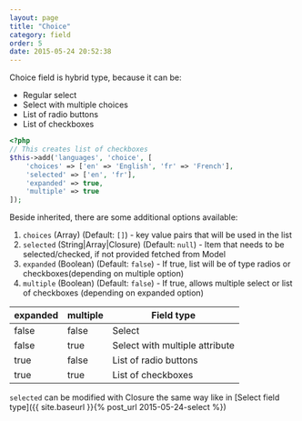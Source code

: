 ```yaml
---
layout: page
title: "Choice"
category: field
order: 5
date: 2015-05-24 20:52:38
---
```


Choice field is hybrid type, because it can be:
* Regular select
* Select with multiple choices
* List of radio buttons
* List of checkboxes

```php
<?php
// This creates list of checkboxes
$this->add('languages', 'choice', [
    'choices' => ['en' => 'English', 'fr' => 'French'],
    'selected' => ['en', 'fr'],
    'expanded' => true,
    'multiple' => true
]);
```

Beside inherited, there are some additional options available:

1. `choices` (Array) (Default: `[]`) - key value pairs that will be used in the list
2. `selected` (String|Array|Closure) (Default: `null`) - Item that needs to be selected/checked, if not provided fetched from Model
3. `expanded` (Boolean) (Default: `false`) - If true, list will be of type radios or checkboxes(depending on multiple option)
4. `multiple` (Boolean) (Default: `false`) - If true, allows multiple select or list of checkboxes (depending on expanded option)

| expanded | multiple | Field type                     |
|----------|----------|--------------------------------|
| false    | false    | Select                         |
| false    | true     | Select with multiple attribute |
| true     | false    | List of radio buttons          |
| true     | true     | List of checkboxes             |

`selected` can be modified with Closure the same way like in [Select field type]({{ site.baseurl }}{% post_url 2015-05-24-select %})
